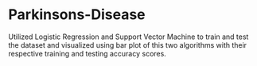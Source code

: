 # Parkinsons-Disease

Utilized Logistic Regression and Support Vector Machine to train and test the dataset and visualized using bar plot of this two algorithms with their respective
training and testing accuracy scores.
